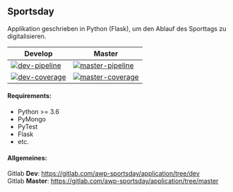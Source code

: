 ## Sportsday
Applikation geschrieben in Python (Flask), um den Ablauf des Sporttags zu digitalisieren.

[dev-pipeline]: https://gitlab.com/awp-sportsday/application/badges/dev/pipeline.svg
[master-pipeline]: https://gitlab.com/awp-sportsday/application/badges/master/pipeline.svg
[dev-coverage]: https://gitlab.com/awp-sportsday/application/badges/dev/coverage.svg
[master-coverage]: https://gitlab.com/awp-sportsday/application/badges/master/coverage.svg
[dev-commits]: https://gitlab.com/awp-sportsday/application/commits/dev
[master-commits]: https://gitlab.com/awp-sportsday/application/commits/master

|             Develop                |                  Master                  |
|------------------------------------|------------------------------------------|
| [![dev-pipeline][]]([dev-commits]) | [![master-pipeline][]]([master-commits]) |
| [![dev-coverage][]]([dev-commits]) | [![master-coverage][]]([master-commits]) |


#### Requirements:
+ Python >= 3.6
+ PyMongo
+ PyTest
+ Flask
+ etc.

#### Allgemeines:
Gitlab **Dev**: https://gitlab.com/awp-sportsday/application/tree/dev <br>
Gitlab **Master**: https://gitlab.com/awp-sportsday/application/tree/master 

